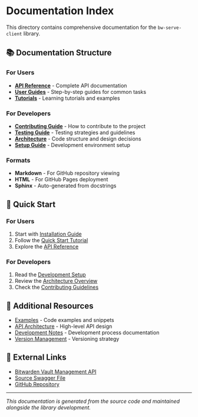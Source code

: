 # Documentation Index

This directory contains comprehensive documentation for the `bw-serve-client` library.

## 📚 Documentation Structure

### For Users

- **[API Reference](user/api-reference/)** - Complete API documentation
- **[User Guides](user/guides/)** - Step-by-step guides for common tasks
- **[Tutorials](user/tutorials/)** - Learning tutorials and examples

### For Developers

- **[Contributing Guide](developer/contributing/)** - How to contribute to the project
- **[Testing Guide](developer/testing/)** - Testing strategies and guidelines
- **[Architecture](developer/architecture/)** - Code structure and design decisions
- **[Setup Guide](developer/setup/)** - Development environment setup

### Formats

- **Markdown** - For GitHub repository viewing
- **HTML** - For GitHub Pages deployment
- **Sphinx** - Auto-generated from docstrings

## 🚀 Quick Start

### For Users

1. Start with [Installation Guide](user/guides/installation.md)
2. Follow the [Quick Start Tutorial](user/tutorials/quick-start.md)
3. Explore the [API Reference](user/api-reference/)

### For Developers

1. Read the [Development Setup](developer/setup/development-environment.md)
2. Review the [Architecture Overview](developer/architecture/overview.md)
3. Check the [Contributing Guidelines](developer/contributing/README.md)

## 📖 Additional Resources

- [Examples](examples/) - Code examples and snippets
- [API Architecture](api-architecture.md) - High-level API design
- [Development Notes](development.md) - Development process documentation
- [Version Management](version_management.md) - Versioning strategy

## 🔗 External Links

- [Bitwarden Vault Management API](https://bitwarden.com/help/vault-management-api/)
- [Source Swagger File](vault-management-api.json)
- [GitHub Repository](https://github.com/harleypig/bw-serve-client)

---

*This documentation is generated from the source code and maintained alongside the library development.*
